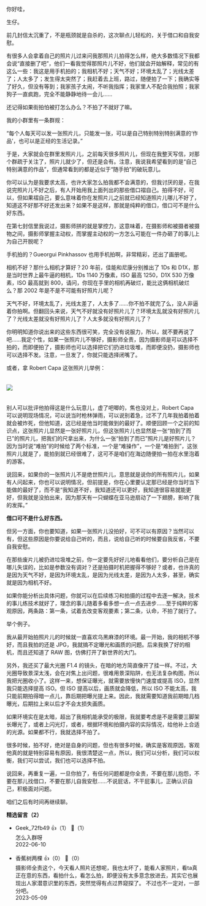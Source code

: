 你好哇，

生仔。

前几封信太沉重了，不是瓶颈就是自杀的，这次聊点儿轻松的，关于借口和自我安慰。

有很多人会拿着自己的照片儿过来问我那照片儿拍得怎么样，绝大多数情况下我都会说“直接删了吧”，他们一看我觉得那照片儿不好，他们就会开始解释，常见的有这么一些：我这是用手机拍的；我相机不好；天气不好；环境太乱了；光线太差了；人太多了；发生得太突然了；我赶着去上班，路过，随便拍了一下；我确实等了好久，但没有等到；我家孩子太闹，不听我指挥；我家里人不配合我拍照；我家狗子一直疯跑，完全不能静静地待一会儿……

还记得如果街拍怕被打怎么办么？不拍了不就好了嘛。

我的小群里有一条群规：

“每个人每天可以发一张照片儿，只能发一张，可以是自己特别特别特别满意的‘作品’，也可以是正经的生活记录。”

于是，大家就会在群里发照片儿，之前每天很多照片儿，但现在我整天写信，对那个群疏于关注了，照片儿就少了，但还是会有。注意，我说我希望看到的是“自己特别满意的作品”，但通常看到的都是近似于“随手拍”的破玩意儿。

你可以认为是我要求太高，也许大家怎么拍我都不会满意的，但我讨厌的是，在我说完照片儿不好之后，有人开始用我上面列出的那些借口褶自己。拍得不好，可以，但如果褶自己，要么意味着你在发照片儿之前就已经知道照片儿哪儿不好了，知道这不好那不好还发出来？如果不是这样，那就是纯粹的借口，借口可不是什么好东西。

在第七封信里我说过，摄影师拼的就是掌控力，这意味着，在摄影师和被摄者被摄物之间，摄影师掌握主动权，而掌握主动权的一方怎么可能在一件办砸了的事儿上为自己开脱呢？

手机拍的？Gueorgui Pinkhassov 也用手机拍啊，非常精彩，还出了画册呢。

相机不好？那什么相机才算好？20 年前，佳能和尼康分别推出了 1Ds 和 D1X，那是当时世界上最牛逼的相机，1Ds 1140 万像素，ISO 最高 1250，D1X 530 万像素，ISO 最高就到 800，请问，你现在手里的相机再破烂，能比这俩相机破烂么？那 2002 年是不是不可能有好照片儿呢？

天气不好，环境太乱了，光线太差了，人太多了……你不拍不就完了么，没人非逼着你拍啊。但翻回头来说，天气不好就没有好照片儿了？环境太乱就没有好照片儿了？光线太差就没有好照片儿了？人太多就没有好照片儿了？

你明明知道你说出来的这些东西很可笑，完全没有说服力，所以，就不要再说了吧……我定个性，如果一张照片儿不够好，摄影师全责，因为摄影师是可以选择不拍的，而即便拍了，摄影师也可以选择把它们扔进垃圾堆，而即便没扔，摄影师也可以选择不发。注意，一旦发了，你就只能选择闭嘴了。

或者，拿 Robert Capa 这张照片儿举例：  
　

![](https://static001.geekbang.org/resource/image/17/79/17a331d9ec48c3f12803e28e52847779.jpeg?wh=1280x849)

　  
别人可以批评他拍得这是什么玩意儿，虚了吧唧的，焦也没对上，Robert Capa 可以说明现场情况，可以说当时枪林弹雨，可以说别着急，过不了几年我拍着拍着就会被炸死，但他知道，这已经是他当时能做到的最好了。顺便回顾一个之前的知识点，这张照片儿显然是一张好照片儿，但这张照片儿也显然是一张“拍到了而已”的照片儿，把我们的尺拿出来，为什么一张“拍到了而已”照片儿是好照片儿？因为当时说“难拍”的时候给了两个标准，一个是“难操作”，一个是“难拍到”，这张照片儿就是了，能拍到就已经很难了，这可不是咱们在海边随便拍一拍在水里泡着的游客。

说回来，如果你的一张照片儿不是绝世照片儿，意思就是说你的所有照片儿，如果有人问起来，你也可以说明情况，但前提是，你在心里要认定那已经是你当时当下能做的最好了，而不是“我知道不好，我知道还可以更好，我知道很容易就能更好，但我就是没拍出来，因为那天有一只蝴蝶在亚马逊扇动了一下翅膀，影响了我的发挥。”

**借口可不是什么好东西。**

但另一方面，你也要知道，如果一张照片儿没拍好，可不可以有原因？当然可以有，但这些原因是你要说给自己听的，而且，说给自己听的时候要自我反省，不要自我安慰。

在那些废片儿被扔进垃圾堆之前，你一定要先好好儿地看看他们，要分析自己是在哪儿失误的，比如是参数没有调对？还是拍摄时机把握得不够好？或者，也许真的是因为天气不好，是因为环境太乱，是因为光线太差，是因为人太多，甚至，确实就是因为相机不好。

如果你能分析出具体问题，你就可以在后续练习和拍摄的过程中去逐一解决，技术的事儿练技术就好了，理念的事儿随着多看多想一点一点去进步……至于纯粹的客观原因，两条路：第一条，试着去改变客观要素；第二条，认命，不拍了就行了。

举个例子。

我从最开始拍照片儿的时候就一直喜欢乌黑麻漆的环境。最一开始，我的相机不够好，而且我拍的还是 JPG，我就搞不定曝光和画质的问题。后来我换了好的相机，而且还知道了 RAW 图，仿佛打开了新世界的大门。

另外，我还买了最大光圈 F1.4 的镜头，在暗的地方简直像开了挂一样。不过，大光圈导致景深太浅，会在对焦上出问题，很难用景深陷阱，也无法复杂构图，所以我把光圈收小了。这样一来，想保证曝光，就需要放慢快门速度或提高 ISO，显然我只能选择提高 ISO。但 ISO 提高以后，画质就会降低，所以 ISO 不能太高，我只能前期拍得暗一点儿，靠后期把曝光提上来。因此，我就需要知道我前期暗几档曝光，后期拉上来以后才不会太损失画质。

如果环境实在是太暗，超出了我相机能承受的极限，我就要考虑是不是需要三脚架长曝光了，或者上闪光灯，或者，根据环境和拍摄内容的实际情况，给他补上合适的光源。如果都不行，我就选择不拍了。

很多时候，拍不好，绝对是自身的问题，但也有很多时候，确实是客观原因，客观他真的就是特别容易有原因，我很清楚这一点，所以，我们可以分析，我们可以权衡，我们可以尝试，我们也可以选择不拍。

说回来，再重复一遍，一旦你拍了，有任何问题都是你全责，不要在那儿抱怨，不要在那儿找借口，不要在那儿自我安慰……不说屁话，不干屁事儿，正确认识自己，积极面对问题。

咱们之后有时间再继续聊。
<div><strong>精选留言（2）</strong></div><ul>
<li><span>Geek_72fb49</span> 👍（1） 💬（1）<div>怎么入群呀</div>2022-06-10</li><br/><li><span>香蕉树两棵</span> 👍（0） 💬（0）<div>摄影师全责这个，今天看人照片还想呢，我也太坏了，能看人家照片，看ta真正在意的东西，看拍什么，看怎么拍，即便没有太多意念放进去，其实它也展现出人家潜意识里的东西，突然觉得有点过界窥探了。 不过也不一定对，一部分吧。</div>2023-05-09</li><br/>
</ul>